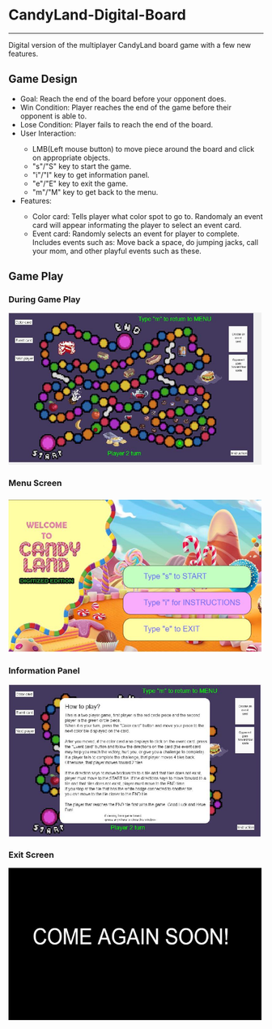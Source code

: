 # CandyLand-Digital-Board
----------------------------------------------
Digital version of the multiplayer CandyLand board game with a few new features. 


<h2> Game Design </h2> 
<ul> 
<li> Goal: Reach the end of the board before your opponent does. </li> 
<li> Win Condition: Player reaches the end of the game before their opponent is able to. </li> 
<li> Lose Condition: Player fails to reach the end of the board. </li> 
<li> User Interaction: </li> 
  <ul>
    <li> LMB(Left mouse button) to move piece around the board and click on appropriate objects.</li>
    <li>"s"/"S" key to start the game. </li>
    <li> "i"/"I" key to get information panel. </li> 
    <li> "e"/"E" key to exit the game. </li>
    <li> "m"/"M" key to get back to the menu. </li> 
  </ul>
  <li> Features: </li>
  <ul> 
    <li> Color card: Tells player what color spot to go to. Randomaly an event card will appear informating the player to select an event card. </li>
    <li> Event card: Randomly selects an event for player to complete. Includes events such as: Move back a space, do jumping jacks, call your mom, and other playful events such as these. </li>  
  </ul>
</ul> 


<h2> Game Play </h2>  
<h3> During Game Play </h3> 
<img src= "https://raw.githubusercontent.com/shannabenammar/CandyLand-Digital-Board/master/img/candylad_gamePlay.JPG" width="500" height= "300" />
<h3> Menu Screen <h3> 
<img src="https://raw.githubusercontent.com/shannabenammar/CandyLand-Digital-Board/master/img/CandyLand_Menu.JPG" width="500" height= "300" />
<h3> Information Panel  </h3> 
<img src ="https://raw.githubusercontent.com/shannabenammar/CandyLand-Digital-Board/master/img/CandyLand_InstructionPage.JPG" width="500" height= "300" /> 
  <h3> Exit Screen </h3> 
<img src ="https://raw.githubusercontent.com/shannabenammar/CandyLand-Digital-Board/master/img/candyland_exitScreen.JPG" width="500" height= "300" /> 

